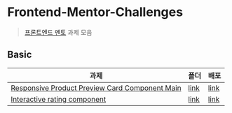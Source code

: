 # Frontend-Mentor-Challenges

> [프론트엔드 멘토](https://www.frontendmentor.io/home) 과제 모음

## Basic

| 과제                                                                                                                                | 폴더                                                                                                      | 배포                                                                                            |
| ----------------------------------------------------------------------------------------------------------------------------------- | --------------------------------------------------------------------------------------------------------- | ----------------------------------------------------------------------------------------------- |
| [Responsive Product Preview Card Component Main](https://www.frontendmentor.io/solutions/product-preview-card-component-bkRHjhh8vr) | [link](https://github.com/12Ahn22/Frontend-Mentor-Challenges/tree/main/product-preview-card)              | [link](https://12ahn22.github.io/Frontend-Mentor-Challenges/product-preview-card/)              |
| [Interactive rating component](https://www.frontendmentor.io/challenges/interactive-rating-component-koxpeBUmI/hub)                     | [link](https://github.com/12Ahn22/Frontend-Mentor-Challenges/tree/main/interactive-rating-component-main) | [link](https://12ahn22.github.io/Frontend-Mentor-Challenges/interactive-rating-component-main/) |
